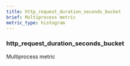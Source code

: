 ```yaml
---
title: http_request_duration_seconds_bucket
brief: Multiprocess metric
metric_type: histogram
---
```

### http_request_duration_seconds_bucket

Multiprocess metric